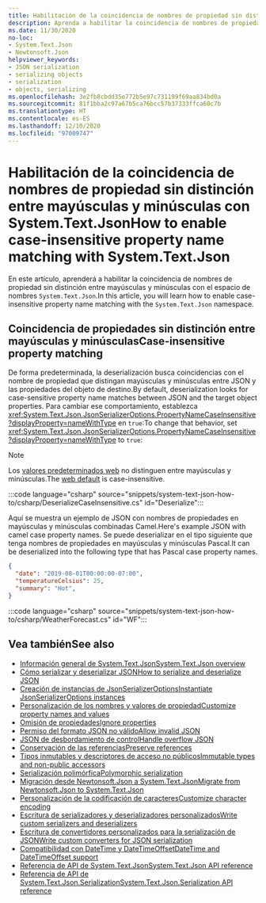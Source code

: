```yaml
---
title: Habilitación de la coincidencia de nombres de propiedad sin distinción entre mayúsculas y minúsculas con System.Text.Json
description: Aprenda a habilitar la coincidencia de nombres de propiedad sin distinción entre mayúsculas y minúsculas durante la serialización y deserialización de JSON en .NET.
ms.date: 11/30/2020
no-loc:
- System.Text.Json
- Newtonsoft.Json
helpviewer_keywords:
- JSON serialization
- serializing objects
- serialization
- objects, serializing
ms.openlocfilehash: 3e2fb8cbdd35e772b5e97c731199f69aa834bd0a
ms.sourcegitcommit: 81f1bba2c97a67b5ca76bcc57b37333ffca60c7b
ms.translationtype: HT
ms.contentlocale: es-ES
ms.lasthandoff: 12/10/2020
ms.locfileid: "97009747"
---
```

# <a name="how-to-enable-case-insensitive-property-name-matching-with-no-locsystemtextjson"></a><span data-ttu-id="d9d66-103">Habilitación de la coincidencia de nombres de propiedad sin distinción entre mayúsculas y minúsculas con System.Text.Json</span><span class="sxs-lookup"><span data-stu-id="d9d66-103">How to enable case-insensitive property name matching with System.Text.Json</span></span>

<span data-ttu-id="d9d66-104">En este artículo, aprenderá a habilitar la coincidencia de nombres de propiedad sin distinción entre mayúsculas y minúsculas con el espacio de nombres `System.Text.Json`.</span><span class="sxs-lookup"><span data-stu-id="d9d66-104">In this article, you will learn how to enable case-insensitive property name matching with the `System.Text.Json` namespace.</span></span>

## <a name="case-insensitive-property-matching"></a><span data-ttu-id="d9d66-105">Coincidencia de propiedades sin distinción entre mayúsculas y minúsculas</span><span class="sxs-lookup"><span data-stu-id="d9d66-105">Case-insensitive property matching</span></span>

<span data-ttu-id="d9d66-106">De forma predeterminada, la deserialización busca coincidencias con el nombre de propiedad que distingan mayúsculas y minúsculas entre JSON y las propiedades del objeto de destino.</span><span class="sxs-lookup"><span data-stu-id="d9d66-106">By default, deserialization looks for case-sensitive property name matches between JSON and the target object properties.</span></span> <span data-ttu-id="d9d66-107">Para cambiar ese comportamiento, establezca <xref:System.Text.Json.JsonSerializerOptions.PropertyNameCaseInsensitive?displayProperty=nameWithType> en `true`:</span><span class="sxs-lookup"><span data-stu-id="d9d66-107">To change that behavior, set <xref:System.Text.Json.JsonSerializerOptions.PropertyNameCaseInsensitive?displayProperty=nameWithType> to `true`:</span></span>

> [!NOTE]
> <span data-ttu-id="d9d66-108">Los [valores predeterminados web](system-text-json-configure-options.md#web-defaults-for-jsonserializeroptions) no distinguen entre mayúsculas y minúsculas.</span><span class="sxs-lookup"><span data-stu-id="d9d66-108">The [web default](system-text-json-configure-options.md#web-defaults-for-jsonserializeroptions) is case-insensitive.</span></span>

:::code language="csharp" source="snippets/system-text-json-how-to/csharp/DeserializeCaseInsensitive.cs" id="Deserialize":::

<span data-ttu-id="d9d66-109">Aquí se muestra un ejemplo de JSON con nombres de propiedades en mayúsculas y minúsculas combinadas Camel.</span><span class="sxs-lookup"><span data-stu-id="d9d66-109">Here's example JSON with camel case property names.</span></span> <span data-ttu-id="d9d66-110">Se puede deserializar en el tipo siguiente que tenga nombres de propiedades en mayúsculas y minúsculas Pascal.</span><span class="sxs-lookup"><span data-stu-id="d9d66-110">It can be deserialized into the following type that has Pascal case property names.</span></span>

```json
{
  "date": "2019-08-01T00:00:00-07:00",
  "temperatureCelsius": 25,
  "summary": "Hot",
}
```

:::code language="csharp" source="snippets/system-text-json-how-to/csharp/WeatherForecast.cs" id="WF":::

## <a name="see-also"></a><span data-ttu-id="d9d66-111">Vea también</span><span class="sxs-lookup"><span data-stu-id="d9d66-111">See also</span></span>

* [<span data-ttu-id="d9d66-112">Información general de System.Text.Json</span><span class="sxs-lookup"><span data-stu-id="d9d66-112">System.Text.Json overview</span></span>](system-text-json-overview.md)
* [<span data-ttu-id="d9d66-113">Cómo serializar y deserializar JSON</span><span class="sxs-lookup"><span data-stu-id="d9d66-113">How to serialize and deserialize JSON</span></span>](system-text-json-how-to.md)
* [<span data-ttu-id="d9d66-114">Creación de instancias de JsonSerializerOptions</span><span class="sxs-lookup"><span data-stu-id="d9d66-114">Instantiate JsonSerializerOptions instances</span></span>](system-text-json-configure-options.md)
* [<span data-ttu-id="d9d66-115">Personalización de los nombres y valores de propiedad</span><span class="sxs-lookup"><span data-stu-id="d9d66-115">Customize property names and values</span></span>](system-text-json-customize-properties.md)
* [<span data-ttu-id="d9d66-116">Omisión de propiedades</span><span class="sxs-lookup"><span data-stu-id="d9d66-116">Ignore properties</span></span>](system-text-json-ignore-properties.md)
* [<span data-ttu-id="d9d66-117">Permiso del formato JSON no válido</span><span class="sxs-lookup"><span data-stu-id="d9d66-117">Allow invalid JSON</span></span>](system-text-json-invalid-json.md)
* [<span data-ttu-id="d9d66-118">JSON de desbordamiento de control</span><span class="sxs-lookup"><span data-stu-id="d9d66-118">Handle overflow JSON</span></span>](system-text-json-handle-overflow.md)
* [<span data-ttu-id="d9d66-119">Conservación de las referencias</span><span class="sxs-lookup"><span data-stu-id="d9d66-119">Preserve references</span></span>](system-text-json-preserve-references.md)
* [<span data-ttu-id="d9d66-120">Tipos inmutables y descriptores de acceso no públicos</span><span class="sxs-lookup"><span data-stu-id="d9d66-120">Immutable types and non-public accessors</span></span>](system-text-json-immutability.md)
* [<span data-ttu-id="d9d66-121">Serialización polimórfica</span><span class="sxs-lookup"><span data-stu-id="d9d66-121">Polymorphic serialization</span></span>](system-text-json-polymorphism.md)
* [<span data-ttu-id="d9d66-122">Migración desde Newtonsoft.Json a System.Text.Json</span><span class="sxs-lookup"><span data-stu-id="d9d66-122">Migrate from Newtonsoft.Json to System.Text.Json</span></span>](system-text-json-migrate-from-newtonsoft-how-to.md)
* [<span data-ttu-id="d9d66-123">Personalización de la codificación de caracteres</span><span class="sxs-lookup"><span data-stu-id="d9d66-123">Customize character encoding</span></span>](system-text-json-character-encoding.md)
* [<span data-ttu-id="d9d66-124">Escritura de serializadores y deserializadores personalizados</span><span class="sxs-lookup"><span data-stu-id="d9d66-124">Write custom serializers and deserializers</span></span>](write-custom-serializer-deserializer.md)
* [<span data-ttu-id="d9d66-125">Escritura de convertidores personalizados para la serialización de JSON</span><span class="sxs-lookup"><span data-stu-id="d9d66-125">Write custom converters for JSON serialization</span></span>](system-text-json-converters-how-to.md)
* [<span data-ttu-id="d9d66-126">Compatibilidad con DateTime y DateTimeOffset</span><span class="sxs-lookup"><span data-stu-id="d9d66-126">DateTime and DateTimeOffset support</span></span>](../datetime/system-text-json-support.md)
* <span data-ttu-id="d9d66-127">[Referencia de API de System.Text.Json](xref:System.Text.Json)</span><span class="sxs-lookup"><span data-stu-id="d9d66-127">[System.Text.Json API reference](xref:System.Text.Json)</span></span>
* <span data-ttu-id="d9d66-128">[Referencia de API de System.Text.Json.Serialization](xref:System.Text.Json.Serialization)</span><span class="sxs-lookup"><span data-stu-id="d9d66-128">[System.Text.Json.Serialization API reference](xref:System.Text.Json.Serialization)</span></span>
